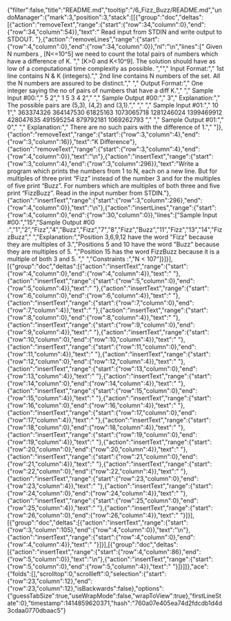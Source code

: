 {"filter":false,"title":"README.md","tooltip":"/6_Fizz_Buzz/README.md","undoManager":{"mark":3,"position":3,"stack":[[{"group":"doc","deltas":[{"action":"removeText","range":{"start":{"row":34,"column":0},"end":{"row":34,"column":54}},"text":"    Read input from STDIN and write output to STDOUT. "},{"action":"removeLines","range":{"start":{"row":4,"column":0},"end":{"row":34,"column":0}},"nl":"\n","lines":["    Given N numbers , [N<=10^5] we need to count the total pairs of numbers which have a difference of K. ","    [K>0 and K<10^9]. The solution should have as low of a computational time complexity as possible. ","","    Input Format:","    1st line contains N & K (integers).","    2nd line contains N numbers of the set. All the N numbers are assured to be distinct.","    ","    Output Format:","    One integer saying the no of pairs of numbers that have a diff K.","    ","    Sample Input #00:","    5 2","    1 5 3 4 2","    ","    Sample Output #00:","    3","    Explanation:","    The possible pairs are (5,3), (4,2) and (3,1).","     ","     ","    Sample Input #01:","    10 1","    363374326 364147530 61825163 1073065718 1281246024 1399469912 428047635 491595254 879792181 1069262793 ","     ","    Sample Output #01:","    0","     ","    Explanation:","    There are no such pairs with the difference of 1.","     "]},{"action":"removeText","range":{"start":{"row":3,"column":4},"end":{"row":3,"column":16}},"text":"K Difference"},{"action":"removeText","range":{"start":{"row":3,"column":4},"end":{"row":4,"column":0}},"text":"\n"},{"action":"insertText","range":{"start":{"row":3,"column":4},"end":{"row":3,"column":296}},"text":"Write a program which prints the numbers from 1 to N, each on a new line. But for multiples of three print “Fizz” instead of the number 3 and for the multiples of five print “Buzz”.  For numbers which are multiples of both three and five print “FizzBuzz”. Read in the input number from STDIN."},{"action":"insertText","range":{"start":{"row":3,"column":296},"end":{"row":4,"column":0}},"text":"\n"},{"action":"insertLines","range":{"start":{"row":4,"column":0},"end":{"row":30,"column":0}},"lines":["Sample Input #00:","15","Sample Output #00 :","1","2","Fizz","4","Buzz","Fizz","7","8","Fizz","Buzz","11","Fizz","13","14","FizzBuzz"," ","Explanation:","Position 3,6,9,12 have the word \"Fizz\" because they are multiples of 3.","Positions 5 and 10 have the word \"Buzz\" because they are multiples of 5.  ","Position 15 has the word FizzBuzz because it is a multiple of both 3 and 5.  "," ","Constraints :","N < 107"]}]}],[{"group":"doc","deltas":[{"action":"insertText","range":{"start":{"row":4,"column":0},"end":{"row":4,"column":4}},"text":"    "},{"action":"insertText","range":{"start":{"row":5,"column":0},"end":{"row":5,"column":4}},"text":"    "},{"action":"insertText","range":{"start":{"row":6,"column":0},"end":{"row":6,"column":4}},"text":"    "},{"action":"insertText","range":{"start":{"row":7,"column":0},"end":{"row":7,"column":4}},"text":"    "},{"action":"insertText","range":{"start":{"row":8,"column":0},"end":{"row":8,"column":4}},"text":"    "},{"action":"insertText","range":{"start":{"row":9,"column":0},"end":{"row":9,"column":4}},"text":"    "},{"action":"insertText","range":{"start":{"row":10,"column":0},"end":{"row":10,"column":4}},"text":"    "},{"action":"insertText","range":{"start":{"row":11,"column":0},"end":{"row":11,"column":4}},"text":"    "},{"action":"insertText","range":{"start":{"row":12,"column":0},"end":{"row":12,"column":4}},"text":"    "},{"action":"insertText","range":{"start":{"row":13,"column":0},"end":{"row":13,"column":4}},"text":"    "},{"action":"insertText","range":{"start":{"row":14,"column":0},"end":{"row":14,"column":4}},"text":"    "},{"action":"insertText","range":{"start":{"row":15,"column":0},"end":{"row":15,"column":4}},"text":"    "},{"action":"insertText","range":{"start":{"row":16,"column":0},"end":{"row":16,"column":4}},"text":"    "},{"action":"insertText","range":{"start":{"row":17,"column":0},"end":{"row":17,"column":4}},"text":"    "},{"action":"insertText","range":{"start":{"row":18,"column":0},"end":{"row":18,"column":4}},"text":"    "},{"action":"insertText","range":{"start":{"row":19,"column":0},"end":{"row":19,"column":4}},"text":"    "},{"action":"insertText","range":{"start":{"row":20,"column":0},"end":{"row":20,"column":4}},"text":"    "},{"action":"insertText","range":{"start":{"row":21,"column":0},"end":{"row":21,"column":4}},"text":"    "},{"action":"insertText","range":{"start":{"row":22,"column":0},"end":{"row":22,"column":4}},"text":"    "},{"action":"insertText","range":{"start":{"row":23,"column":0},"end":{"row":23,"column":4}},"text":"    "},{"action":"insertText","range":{"start":{"row":24,"column":0},"end":{"row":24,"column":4}},"text":"    "},{"action":"insertText","range":{"start":{"row":25,"column":0},"end":{"row":25,"column":4}},"text":"    "},{"action":"insertText","range":{"start":{"row":26,"column":0},"end":{"row":26,"column":4}},"text":"    "}]}],[{"group":"doc","deltas":[{"action":"insertText","range":{"start":{"row":3,"column":105},"end":{"row":4,"column":0}},"text":"\n"},{"action":"insertText","range":{"start":{"row":4,"column":0},"end":{"row":4,"column":4}},"text":"    "}]}],[{"group":"doc","deltas":[{"action":"insertText","range":{"start":{"row":4,"column":86},"end":{"row":5,"column":0}},"text":"\n"},{"action":"insertText","range":{"start":{"row":5,"column":0},"end":{"row":5,"column":4}},"text":"    "}]}]]},"ace":{"folds":[],"scrolltop":0,"scrollleft":0,"selection":{"start":{"row":23,"column":12},"end":{"row":23,"column":12},"isBackwards":false},"options":{"guessTabSize":true,"useWrapMode":false,"wrapToView":true},"firstLineState":0},"timestamp":1414859620371,"hash":"760a07e405ea74d2fdcdb1d4d3cdaa0770dbaac5"}